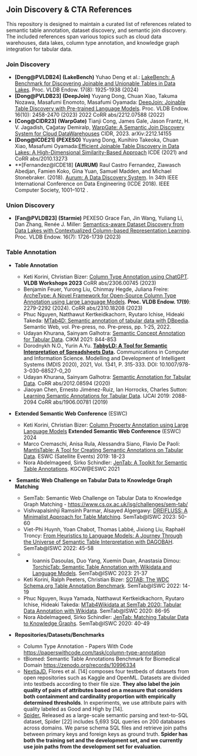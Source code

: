 ## Join Discovery & CTA References

This repository is designed to maintain a curated list of references related to semantic table annotation, dataset discovery, and semantic join discovery. The included references span various topics such as cloud data warehouses, data lakes, column type annotation, and knowledge graph integration for tabular data.

### Join Discovery
- **[Deng@PVLDB24]** **(LakeBench)** Yuhao Deng et al.: [LakeBench: A Benchmark for Discovering Joinable and Unionable Tables in Data Lakes](https://www.vldb.org/pvldb/vol17/p1925-chai.pdf). Proc. VLDB Endow. 17(8): 1925-1938 (2024)
- **[Dong@PVLDB23]** **(DeepJoin)** Yuyang Dong, Chuan Xiao, Takuma Nozawa, Masafumi Enomoto, Masafumi Oyamada:
[DeepJoin: Joinable Table Discovery with Pre-trained Language Models](https://www.vldb.org/pvldb/vol16/p2458-dong.pdf). Proc. VLDB Endow. 16(10): 2458-2470 (2023)
2022 CoRR abs/2212.07588 (2022)
- **[Cong@CIDR23]** **(WarpGate)** Tianji Cong, James Gale, Jason Frantz, H. V. Jagadish, Çağatay Demiralp, [WarpGate: A Semantic Join Discovery System for Cloud DataWarehouses](https://arxiv.org/pdf/2212.14155) CIDR, 2023. arXiv:2212.14155 
- **[Dong@ICDE21]** **(PEXESO)** Yuyang Dong, Kunihiro Takeoka, Chuan Xiao, Masafumi Oyamada:[Efficient Joinable Table Discovery in Data Lakes: A High-Dimensional Similarity-Based Approach](https://arxiv.org/pdf/2010.13273)  ICDE (2021) and CoRR abs/2010.13273
- **[Fernandez@ICDE18] **(AURUM)** Raul Castro Fernandez, Ziawasch Abedjan, Famien Koko, Gina Yuan, Samuel Madden, and Michael Stonebraker. (2018). [Aurum: A Data Discovery System](https://ieeexplore.ieee.org/iel7/8476188/8509221/08509315.pdf). In 34th IEEE International Conference on Data Engineering (ICDE 2018). IEEE Computer Society, 1001–1012 .

### Union Discovery
- **[Fan@PVLDB23]** **(Starmie)** PEXESO Grace Fan, Jin Wang, Yuliang Li, Dan Zhang, Renée J. Miller: [Semantics-aware Dataset Discovery from Data Lakes with Contextualized Column-based Representation Learning](https://arxiv.org/pdf/2210.01922). Proc. VLDB Endow. 16(7): 1726-1739 (2023)
 
### Table Annotation
- **Table Annotation**
	-  Keti Korini, Christian Bizer: [Column Type Annotation using ChatGPT](https://arxiv.org/pdf/2306.00745). **VLDB Workshops 2023** CoRR abs/2306.00745 (2023)
	- Benjamin Feuer, Yurong Liu, Chinmay Hegde, Juliana Freire: [ArcheType: A Novel Framework for Open-Source Column Type Annotation using Large Language Models](https://arxiv.org/pdf/2310.18208). **Proc. VLDB Endow. 17(9)**: 2279-2292 (2024). CoRR abs/2310.18208 (2023)
	- Phuc Nguyen, Natthawut Kertkeidkachorn, Ryutaro Ichise, Hideaki Takeda: [MTab4D: Semantic annotation of tabular data with DBpedia](https://content.iospress.com/download/semantic-web/sw223098?id=semantic-web%2Fsw223098). Semantic Web, vol. Pre-press, no. Pre-press, pp. 1-25, 2022.
	- Udayan Khurana, Sainyam Galhotra: [Semantic Concept Annotation for Tabular Data](https://dl.acm.org/doi/abs/10.1145/3459637.3482295). CIKM 2021: 844-853
	- Dorodnykh N.O., Yurin A.Yu. **[TabbyLD: A Tool for Semantic Interpretation of Spreadsheets Data](https://link.springer.com/chapter/10.1007/978-3-030-68527-0_20).** Communications in Computer and Information Science. Modelling and Development of Intelligent Systems (MDIS 2020), 2021, Vol. 1341, P. 315-333. DOI: 10.1007/978-3-030-68527-0_20
	- Udayan Khurana, Sainyam Galhotra: [Semantic Annotation for Tabular Data](https://arxiv.org/pdf/2012.08594). CoRR abs/2012.08594 (2020)
	- Jiaoyan Chen, Ernesto Jiménez-Ruiz, Ian Horrocks, Charles Sutton: [Learning Semantic Annotations for Tabular Data](https://arxiv.org/pdf/1906.00781). IJCAI 2019: 2088-2094 CoRR abs/1906.00781 (2019)

- **Extended Semantic Web Conference** (ESWC)
	-  Keti Korini, Christian Bizer: [Column Property Annotation using Large Language Models](https://2024.eswc-conferences.org/wp-content/uploads/2024/05/77770060.pdf) **Extended Semantic Web Conference** (ESWC) 2024
	- Marco Cremaschi, Anisa Rula, Alessandra Siano, Flavio De Paoli: [MantisTable: A Tool for Creating Semantic Annotations on Tabular Data](https://boa.unimib.it/bitstream/10281/246778/2/MantisTable_tool.pdf). ESWC (Satellite Events) 2019: 18-23
	- Nora Abdelmageed, Sirko Schindler: [JenTab: A Toolkit for Semantic Table Annotations](https://openreview.net/pdf?id=aZUGsoLdpa). KGCW@ESWC 2021
	
-  **Semantic Web Challenge on Tabular Data to Knowledge Graph Matching**
	- SemTab: Semantic Web Challenge on Tabular Data to Knowledge Graph Matching - https://www.cs.ox.ac.uk/isg/challenges/sem-tab/
	-  Vishvapalsinhji Ramsinh Parmar, Alsayed Algergawy: [DREIFLUSS: A Minimalist Approach for Table Matching](https://www.csd.uoc.gr/~vefthym/SemTab2023/paper4.pdf). SemTab@ISWC 2023: 50-60
	- Viet-Phi Huynh, Yoan Chabot, Thomas Labbé, Jixiong Liu, Raphaël Troncy: [From Heuristics to Language Models: A Journey Through the Universe of Semantic Table Interpretation with DAGOBAH](https://hal.science/hal-04170873/document). SemTab@ISWC 2022: 45-58
	- - Ioannis Dasoulas, Duo Yang, Xuemin Duan, Anastasia Dimou: [TorchicTab: Semantic Table Annotation with Wikidata and Language Models](https://lirias.kuleuven.be/retrieve/733695). SemTab@ISWC 2023: 21-37
	- Keti Korini, Ralph Peeters, Christian Bizer: [SOTAB: The WDC Schema.org Table Annotation Benchmark](https://madoc.bib.uni-mannheim.de/63868/1/paper1.pdf). SemTab@ISWC 2022: 14-19
	- Phuc Nguyen, Ikuya Yamada, Natthawut Kertkeidkachorn, Ryutaro Ichise, Hideaki Takeda: [MTab4Wikidata at SemTab 2020: Tabular Data Annotation with Wikidata](https://ceur-ws.org/Vol-2775/paper9.pdf?ref=https://githubhelp.com). SemTab@ISWC 2020: 86-95
	- Nora Abdelmageed, Sirko Schindler: [JenTab: Matching Tabular Data to Knowledge Graphs](https://ceur-ws.org/Vol-2775/paper4.pdf). SemTab@ISWC 2020: 40-49
	
- **Repositories/Datasets/Benchmarks**
	- Column Type Annotation - Papers With Code https://paperswithcode.com/task/column-type-annotation
	- tBiomed: Semantic Table Annotations Benchmark for Biomedical Domain https://zenodo.org/records/10996334
	- [NextiaJD.](https://github.com/dtim-upc/NextiaJD) Flores et al. [14] composes four testbeds of datasets from open repositories such as Kaggle and OpenML. Datasets are divided into testbeds according to their file size. **They also label the join quality of pairs of attributes based on a measure that considers both containment and cardinality proportion with empirically determined thresholds**. In experiments, we use attribute pairs with quality labeled as Good and High by [14].
	- [Spider.](https://zenodo.org/records/5205322#.YTts_o5Kgab) Released as a large-scale semantic parsing and text-to-SQL dataset, Spider [22] includes 5,693 SQL queries on 200 databases across domains. We parse schema SQL files and retrieve join paths between primary keys and foreign keys as ground truth. **Spider has both the training set and the development set, and we currently use join paths from the development set for evaluation**.
